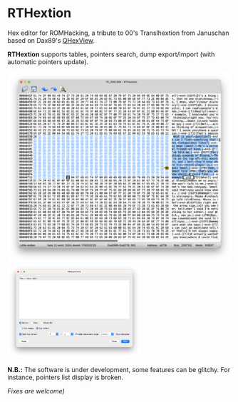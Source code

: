 # RTHextion

Hex editor for ROMHacking, a tribute to 00's Translhextion from Januschan based on Dax89's [QHexView](https://github.com/Dax89/QHexView).

**RTHextion** supports tables, pointers search, dump export/import (with automatic pointers update).

<img src="assets/general_view.png" alt="General view" width="600" />
<img src="assets/pointers.png" alt="Pointers search window" width="300" />

**N.B.:** The software is under development, some features can be glitchy. For instance, pointers list display is broken.

*Fixes are welcome)*
